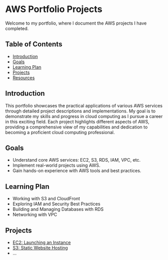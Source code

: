 # AWS Portfolio Projects

Welcome to my portfolio, where I document the AWS projects I have completed. 


## Table of Contents

- [Introduction](#introduction)
- [Goals](#goals)
- [Learning Plan](#learning-plan)
- [Projects](#projects)
- [Resources](#resources)

## Introduction

This portfolio showcases the practical applications of various AWS services through detailed project descriptions and implementations. My goal is to demonstrate my skills and progress in cloud computing as I pursue a career in this exciting field. Each project highlights different aspects of AWS, providing a comprehensive view of my capabilities and dedication to becoming a proficient cloud computing professional.

## Goals

- Understand core AWS services: EC2, S3, RDS, IAM, VPC, etc.
- Implement real-world projects using AWS.
- Gain hands-on experience with AWS tools and best practices.

## Learning Plan

- Working with S3 and CloudFront
- Exploring IAM and Security Best Practices
- Building and Managing Databases with RDS
- Networking with VPC

## Projects

- [EC2: Launching an Instance](EC2/launch-ec2-instance)
- [S3: Static Website Hosting](S3/static-website)
- ...

